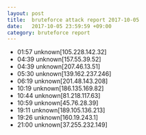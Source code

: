 ```yaml
---
layout: post
title:  bruteforce attack report 2017-10-05
date:   2017-10-05 23:59:59 +09:00
category: bruteforce report
---
```


* 01:57 unknown[105.228.142.32]
* 04:39 unknown[157.55.39.52]
* 04:39 unknown[207.46.13.51]
* 05:30 unknown[139.162.237.246]
* 06:19 unknown[201.48.143.208]
* 10:19 unknown[186.135.169.82]
* 10:44 unknown[81.218.117.63]
* 10:59 unknown[45.76.28.39]
* 19:11 unknown[189.105.136.213]
* 19:26 unknown[160.19.243.1]
* 21:00 unknown[37.255.232.149]
